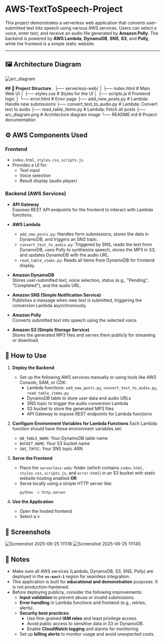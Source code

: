 # AWS-TextToSpeech-Project

This project demonstrates a serverless web application that converts user-submitted text into speech using various AWS services. Users can select a voice, enter text, and receive an audio file generated by **Amazon Polly**. The backend is powered by **AWS Lambda**, **DynamoDB**, **SNS**, **S3**, and **Polly**, while the frontend is a simple static website.

---

## 🖼️ Architecture Diagram
![arc_diagram](https://github.com/user-attachments/assets/41881f01-638e-4453-91f8-a0d675671a30)

**## 📁 Project Structure**
.
├── serverless-web/
│ ├── index.html  # Main Web UI
│ ├── styles.css  # Styles for the UI
│ ├── scripts.js  # Frontend logic
│ └── error.html  # Error page
├── add_new_posts.py  # Lambda: Handle new submissions
├── convert_text_to_audio.py  # Lambda: Convert text to audio
├── read_table_items.py  # Lambda: Fetch all posts
├── arc_diagram.png  # Architecture diagram image
└── README.md  # Project documentation

## ⚙️ AWS Components Used

### Frontend

- `index.html`, `styles.css`, `scripts.js`
- Provides a UI for:
  - Text input
  - Voice selection
  - Result display (audio player)

### Backend (AWS Services)

- **API Gateway**  
  Exposes REST API endpoints for the frontend to interact with Lambda functions.

- **AWS Lambda**
  - `add_new_posts.py`: Handles form submissions, stores the data in DynamoDB, and triggers an SNS topic.
  - `convert_text_to_audio.py`: Triggered by SNS, reads the text from DynamoDB, uses Polly to synthesize speech, stores the MP3 in S3, and updates DynamoDB with the audio URL.
  - `read_table_items.py`: Reads all items from DynamoDB for frontend display.

- **Amazon DynamoDB**  
  Stores user-submitted text, voice selection, status (e.g., "Pending", "Completed"), and the audio URL.

- **Amazon SNS (Simple Notification Service)**  
  Publishes a message when new text is submitted, triggering the conversion Lambda asynchronously.

- **Amazon Polly**  
  Converts submitted text into speech using the selected voice.

- **Amazon S3 (Simple Storage Service)**  
  Stores the generated MP3 files and serves them publicly for streaming or download.

## 🚀 How to Use

1. **Deploy the Backend**
   - Set up the following AWS services manually or using tools like AWS Console, SAM, or CDK:
     - Lambda functions: `add_new_posts.py`, `convert_text_to_audio.py`, `read_table_items.py`
     - DynamoDB table to store user data and audio URLs
     - SNS topic to trigger the audio conversion Lambda
     - S3 bucket to store the generated MP3 files
     - API Gateway to expose REST endpoints for Lambda functions

2. **Configure Environment Variables for Lambda Functions**
   Each Lambda function should have these environment variables set:
   - `DB_TABLE_NAME`: Your DynamoDB table name
   - `BUCKET_NAME`: Your S3 bucket name
   - `SNS_TOPIC`: Your SNS topic ARN

3. **Serve the Frontend**
   - Place the `serverless-web/` folder (which contains `index.html`, `styles.css`, `scripts.js`, and `error.html`) in an S3 bucket with static website hosting enabled **OR**
   - Serve locally using a simple HTTP server like:
     ```bash
     python -m http.server
     ```

4. **Use the Application**
   - Open the hosted frontend
   - Select a v

## 📸 Screenshots

![Screenshot 2025-06-25 111118](https://github.com/user-attachments/assets/b7db598a-c039-4ecb-aee7-b713af10d3e0)
![Screenshot 2025-06-25 111145](https://github.com/user-attachments/assets/5ab79cec-5c27-4176-9779-60d3a279d206)

## 📝 Notes

- Make sure all AWS services (Lambda, DynamoDB, S3, SNS, Polly) are deployed in the **`us-east-1`** region for seamless integration.
- This application is built for **educational and demonstration** purposes. It is not production-hardened.
- Before deploying publicly, consider the following improvements:
  - **Input validation** to prevent abuse or invalid submissions.
  - **Error handling** in Lambda functions and frontend (e.g., retries, alerts).
  - **Security best practices**:
    - Use fine-grained **IAM roles** and least privilege access.
    - Avoid public access to sensitive data in S3 or DynamoDB.
    - Enable **CloudWatch logging** and alarms for monitoring.
  - Set up **billing alerts** to monitor usage and avoid unexpected costs.
